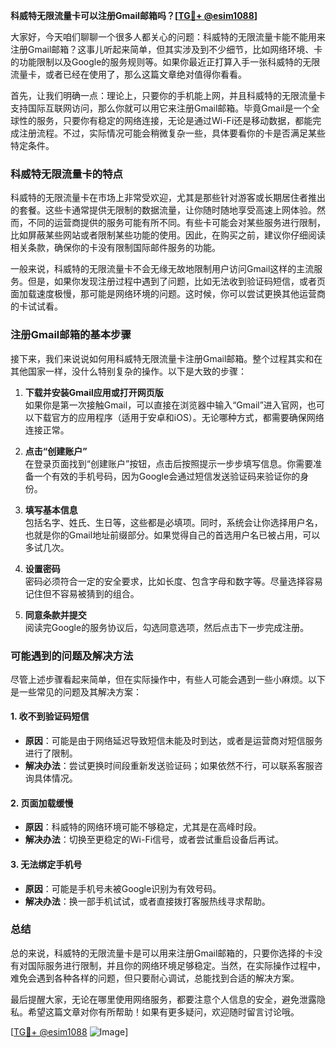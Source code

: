 **科威特无限流量卡可以注册Gmail邮箱吗？[[TG💪+ @esim1088](https://t.me/s/esim1088)]**

大家好，今天咱们聊聊一个很多人都关心的问题：科威特的无限流量卡能不能用来注册Gmail邮箱？这事儿听起来简单，但其实涉及到不少细节，比如网络环境、卡的功能限制以及Google的服务规则等。如果你最近正打算入手一张科威特的无限流量卡，或者已经在使用了，那么这篇文章绝对值得你看看。

首先，让我们明确一点：理论上，只要你的手机能上网，并且科威特的无限流量卡支持国际互联网访问，那么你就可以用它来注册Gmail邮箱。毕竟Gmail是一个全球性的服务，只要你有稳定的网络连接，无论是通过Wi-Fi还是移动数据，都能完成注册流程。不过，实际情况可能会稍微复杂一些，具体要看你的卡是否满足某些特定条件。

### 科威特无限流量卡的特点

科威特的无限流量卡在市场上非常受欢迎，尤其是那些针对游客或长期居住者推出的套餐。这些卡通常提供无限制的数据流量，让你随时随地享受高速上网体验。然而，不同的运营商提供的服务可能有所不同。有些卡可能会对某些服务进行限制，比如屏蔽某些网站或者限制某些功能的使用。因此，在购买之前，建议你仔细阅读相关条款，确保你的卡没有限制国际邮件服务的功能。

一般来说，科威特的无限流量卡不会无缘无故地限制用户访问Gmail这样的主流服务。但是，如果你发现注册过程中遇到了问题，比如无法收到验证码短信，或者页面加载速度极慢，那可能是网络环境的问题。这时候，你可以尝试更换其他运营商的卡试试看。

### 注册Gmail邮箱的基本步骤

接下来，我们来说说如何用科威特无限流量卡注册Gmail邮箱。整个过程其实和在其他国家一样，没什么特别复杂的操作。以下是大致的步骤：

1. **下载并安装Gmail应用或打开网页版**  
   如果你是第一次接触Gmail，可以直接在浏览器中输入“Gmail”进入官网，也可以下载官方的应用程序（适用于安卓和iOS）。无论哪种方式，都需要确保网络连接正常。

2. **点击“创建账户”**  
   在登录页面找到“创建账户”按钮，点击后按照提示一步步填写信息。你需要准备一个有效的手机号码，因为Google会通过短信发送验证码来验证你的身份。

3. **填写基本信息**  
   包括名字、姓氏、生日等，这些都是必填项。同时，系统会让你选择用户名，也就是你的Gmail地址前缀部分。如果觉得自己的首选用户名已被占用，可以多试几次。

4. **设置密码**  
   密码必须符合一定的安全要求，比如长度、包含字母和数字等。尽量选择容易记住但不容易被猜到的组合。

5. **同意条款并提交**  
   阅读完Google的服务协议后，勾选同意选项，然后点击下一步完成注册。

### 可能遇到的问题及解决方法

尽管上述步骤看起来简单，但在实际操作中，有些人可能会遇到一些小麻烦。以下是一些常见的问题及其解决方案：

#### 1. **收不到验证码短信**
   - **原因**：可能是由于网络延迟导致短信未能及时到达，或者是运营商对短信服务进行了限制。
   - **解决办法**：尝试更换时间段重新发送验证码；如果依然不行，可以联系客服咨询具体情况。

#### 2. **页面加载缓慢**
   - **原因**：科威特的网络环境可能不够稳定，尤其是在高峰时段。
   - **解决办法**：切换至更稳定的Wi-Fi信号，或者尝试重启设备后再试。

#### 3. **无法绑定手机号**
   - **原因**：可能是手机号未被Google识别为有效号码。
   - **解决办法**：换一部手机试试，或者直接拨打客服热线寻求帮助。

### 总结

总的来说，科威特的无限流量卡是可以用来注册Gmail邮箱的，只要你选择的卡没有对国际服务进行限制，并且你的网络环境足够稳定。当然，在实际操作过程中，难免会遇到各种各样的问题，但只要耐心调试，总能找到合适的解决方案。

最后提醒大家，无论在哪里使用网络服务，都要注意个人信息的安全，避免泄露隐私。希望这篇文章对你有所帮助！如果有更多疑问，欢迎随时留言讨论哦。

[[TG💪+ @esim1088](https://t.me/s/esim1088) ![Image](https://i.postimg.cc/4NQfJmqS/Snipaste-2025-05-13-00-14-12.png)]